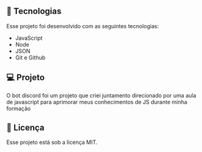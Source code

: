 ## 🚀 Tecnologias

Esse projeto foi desenvolvido com as seguintes tecnologias:

- JavaScript
- Node
- JSON
- Git e Github

## 💻 Projeto

O bot discord foi um projeto que criei juntamento direcionado por uma aula de javascript para aprimorar meus conhecimentos de JS durante minha formação

## :memo: Licença

Esse projeto está sob a licença MIT.